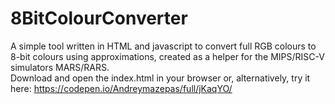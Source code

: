 # 8BitColourConverter
A simple tool written in HTML and javascript to convert full RGB colours to 8-bit colours using approximations, created as a helper for the MIPS/RISC-V simulators MARS/RARS.
<br />
Download and open the index.html in your browser or, alternatively, try it here: https://codepen.io/Andreymazepas/full/jKaqYO/

